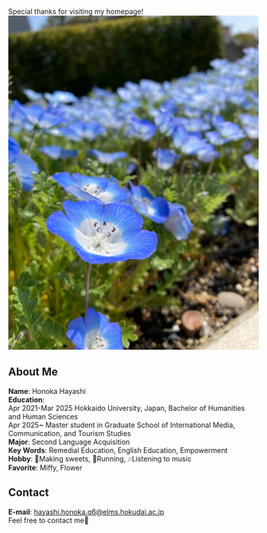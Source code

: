 
Special thanks for visiting my homepage!
![image](/IMG_0837.JPG)

## About Me
**Name**: Honoka Hayashi  
**Education**:  
Apr 2021-Mar 2025 Hokkaido University, Japan, Bachelor of Humanities and Human Sciences  
Apr 2025~ Master student in Graduate School of International Media, Communication, and Tourism Studies  
**Major**: Second Language Acquisition  
**Key Words**: Remedial Education, English Education, Empowerment  
**Hobby**: 🍰Making sweets, 🏃Running, 🎶Listening to music  
**Favorite**: Miffy, Flower  

## Contact
**E-mail**: hayashi.honoka.q6@elms.hokudai.ac.jp  
Feel free to contact me🌱
